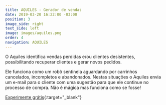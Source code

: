 ```yaml
---
title: AQUILES - Gerador de vendas
date: 2019-03-20 16:22:00 -03:00
position: 3
image_side: right
text_side: left
image: images/aquiles.png
order: 4
navigation: AQUILES
---
```


O Aquiles identifica vendas perdidas e/ou clientes desistentes, possibilitando recuperar clientes e gerar novos pedidos.

Ele funciona como um robô sentinela aguardando por carrinhos cancelados, incompletos e abandonados. Nestas situações o Aquiles envia um e-mail para o cliente com uma sugestão para que ele continue no processo de compra.
Não é mágica mas funciona como se fosse!

[Experimente grátis](http://aquiles.click){:target="_blank"}